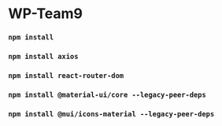 # WP-Team9
### `npm install`

### `npm install axios`

### `npm install react-router-dom`

### `npm install @material-ui/core --legacy-peer-deps`

### `npm install @mui/icons-material --legacy-peer-deps`

